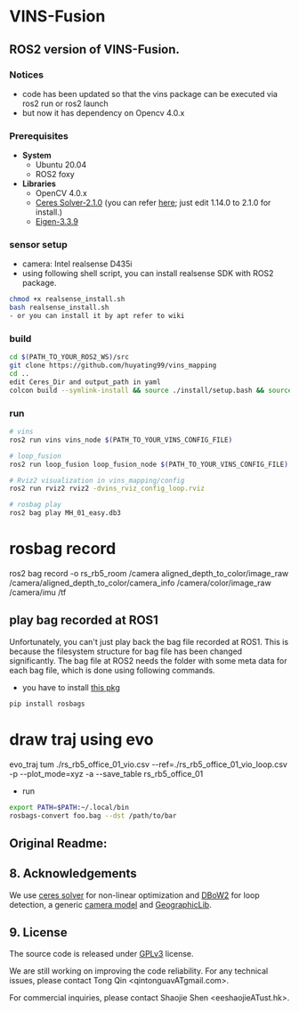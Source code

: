 # VINS-Fusion

## ROS2 version of VINS-Fusion.

### Notices
- code has been updated so that the vins package can be executed via ros2 run or ros2 launch
- but now it has dependency on Opencv 4.0.x

### Prerequisites
- **System**
  - Ubuntu 20.04
  - ROS2 foxy
- **Libraries**
  - OpenCV 4.0.x
  - [Ceres Solver-2.1.0](http://ceres-solver.org/installation.html) (you can refer [here](https://github.com/zinuok/VINS-Fusion#-ceres-solver-1); just edit 1.14.0 to 2.1.0 for install.)
  - [Eigen-3.3.9](https://github.com/zinuok/VINS-Fusion#-eigen-1)


### sensor setup
- camera: Intel realsense D435i
- using following shell script, you can install realsense SDK with ROS2 package.
```bash
chmod +x realsense_install.sh
bash realsense_install.sh
- or you can install it by apt refer to wiki
```


### build
```bash
cd $(PATH_TO_YOUR_ROS2_WS)/src
git clone https://github.com/huyating99/vins_mapping
cd ..
edit Ceres_Dir and output_path in yaml
colcon build --symlink-install && source ./install/setup.bash && source ./install/local_setup.bash
```

### run
```bash
# vins
ros2 run vins vins_node $(PATH_TO_YOUR_VINS_CONFIG_FILE)

# loop_fusion
ros2 run loop_fusion loop_fusion_node $(PATH_TO_YOUR_VINS_CONFIG_FILE)

# Rviz2 visualization in vins_mapping/config
ros2 run rviz2 rviz2 -dvins_rviz_config_loop.rviz

# rosbag play 
ros2 bag play MH_01_easy.db3
```
# rosbag record 
ros2 bag record -o rs_rb5_room /camera aligned_depth_to_color/image_raw /camera/aligned_depth_to_color/camera_info /camera/color/image_raw /camera/imu /tf

## play bag recorded at ROS1
Unfortunately, you can't just play back the bag file recorded at ROS1. 
This is because the filesystem structure for bag file has been changed significantly.
The bag file at ROS2 needs the folder with some meta data for each bag file, which is done using following commands.
- you have to install [this pkg](https://gitlab.com/ternaris/rosbags)
```bash
pip install rosbags
```

# draw traj using evo
evo_traj tum ./rs_rb5_office_01_vio.csv --ref=./rs_rb5_office_01_vio_loop.csv -p --plot_mode=xyz -a --save_table rs_rb5_office_01

- run
```bash
export PATH=$PATH:~/.local/bin
rosbags-convert foo.bag --dst /path/to/bar
```

## Original Readme:

## 8. Acknowledgements
We use [ceres solver](http://ceres-solver.org/) for non-linear optimization and [DBoW2](https://github.com/dorian3d/DBoW2) for loop detection, a generic [camera model](https://github.com/hengli/camodocal) and [GeographicLib](https://geographiclib.sourceforge.io/).


## 9. License
The source code is released under [GPLv3](http://www.gnu.org/licenses/) license.

We are still working on improving the code reliability. For any technical issues, please contact Tong Qin <qintonguavATgmail.com>.

For commercial inquiries, please contact Shaojie Shen <eeshaojieATust.hk>.
